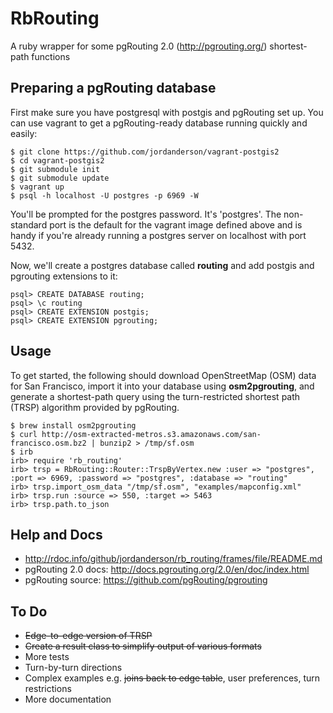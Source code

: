 # RbRouting

A ruby wrapper for some pgRouting 2.0 (http://pgrouting.org/) shortest-path functions

## Preparing a pgRouting database

First make sure you have postgresql with postgis and pgRouting set up. You can use vagrant to get a pgRouting-ready database running quickly and easily:

    $ git clone https://github.com/jordanderson/vagrant-postgis2
    $ cd vagrant-postgis2
    $ git submodule init
    $ git submodule update
    $ vagrant up
    $ psql -h localhost -U postgres -p 6969 -W 

You'll be prompted for the postgres password. It's 'postgres'. The non-standard port is the default for the vagrant image defined above and is handy if you're already running a postgres server on localhost with port 5432. 

Now, we'll create a postgres database called **routing** and add postgis and pgrouting extensions to it:

    psql> CREATE DATABASE routing;
    psql> \c routing
    psql> CREATE EXTENSION postgis;
    psql> CREATE EXTENSION pgrouting; 

## Usage

To get started, the following should download OpenStreetMap (OSM) data for San Francisco, import it into your database using **osm2pgrouting**, and generate a shortest-path query using the turn-restricted shortest path (TRSP) algorithm provided by pgRouting.

    $ brew install osm2pgrouting
    $ curl http://osm-extracted-metros.s3.amazonaws.com/san-francisco.osm.bz2 | bunzip2 > /tmp/sf.osm
    $ irb
    irb> require 'rb_routing'
    irb> trsp = RbRouting::Router::TrspByVertex.new :user => "postgres", :port => 6969, :password => "postgres", :database => "routing"
    irb> trsp.import_osm_data "/tmp/sf.osm", "examples/mapconfig.xml"
    irb> trsp.run :source => 550, :target => 5463
    irb> trsp.path.to_json

## Help and Docs

- http://rdoc.info/github/jordanderson/rb_routing/frames/file/README.md
- pgRouting 2.0 docs: http://docs.pgrouting.org/2.0/en/doc/index.html
- pgRouting source: https://github.com/pgRouting/pgrouting

## To Do

- ~~Edge-to-edge version of TRSP~~
- ~~Create a result class to simplify output of various formats~~
- More tests
- Turn-by-turn directions
- Complex examples e.g. ~~joins back to edge table~~, user preferences, turn restrictions
- More documentation
